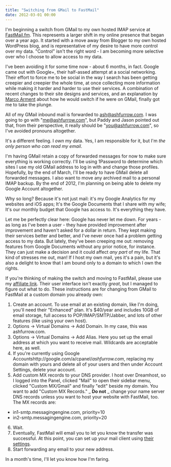 ```yaml
---
title: "Switching from GMail to FastMail"
date: 2012-03-01 00:00
---
```


I'm beginning a switch from GMail to my own hosted IMAP service at [FastMail.fm](http://www.fastmail.fm/?STKI=7977317). This represents a larger shift in my online presence that began over a year ago. It started with a move away from Blogger to my own hosted WordPress blog, and is representative of my desire to have more control over my data. "Control" isn't the right word - I am becoming more selective over who I choose to allow access to my data.

I've been avoiding it for some time now - about 6 months, in fact. Google came out with Google+, their half-assed attempt at a social networking. Their effort to force me to be social in the way I search has been getting creepier and creepier the whole time, at once collecting more information while making it harder and harder to use their services. A combination of recent changes to their site designs and services, and an explanation by [Marco Arment](http://wiki.5by5.tv/wiki/Kindacritical_(5by5_Specials_4)) about how he would switch if he were on GMail, finally got me to take the plunge.

All of my GMail inbound mail is forwarded to [ash@ashfurrow.com](mailto:ash@ashfurrow.com). I was going to go with "me@ashfurrow.com", but Paddy and Jason pointed out that, from their perspective, it really should be "you@ashfurrow.com", so I've avoided pronouns altogether.

It's a different feeling. I _own_&nbsp;my data. Yes, I am responsible for it, but I'm _the only person who can read my email_.

I'm having GMail retain a copy of forwarded messages for now to make sure everything is working correctly. I'll be using 1Password to determine which sites I use my old GMail address to log in with and change those profiles. Hopefully, by the end of March, I'll be ready to have GMail delete all forwarded messages. I also want to move any archived mail to a personal IMAP backup. By the end of 2012, I'm planning on being able to delete my Google Account altogether.

Why so long? Because it's not just mail: it's my Google Analytics for my websites and iOS apps; It's the Google Documents that I share with my wife; It's our monthly budget that Google has access to. It's everything they have.

Let me be perfectly clear here: Google has never let me down. For years - as long as I've been a user - they have provided improvement after improvement and haven't asked for a dollar in return. They kept making their services better and better, and I've never once had a problem getting access to my data. But lately, they've been creeping me out: removing features from Google Documents without any prior notice, for instance. They can just make a decision and it could affect _any part_&nbsp;of my life. That kind of stresses me out, man! If I host my own mail, yes it's a pain, but it's also a delight to know that I am bound only to a domain to which I own the rights.

If you're thinking of making the switch and moving to FastMail, please use my [affiliate link](http://www.fastmail.fm/?STKI=7977317). Their user interface isn't exactly _great_, but I managed to figure out what to do. These instructions are for changing from GMail to FastMail at a custom domain you already own:

1. Create an account. To use email at an existing domain, like I'm doing, you'll need their "Enhanced" plan. It's $40/year and includes 10GB of email storage, full access to POP/IMAP/SMTP/Jabber, and lots of other features (like using your own host).
2. Options -> Virtual Domains -> Add Domain. In my case, this was ashfurrow.com.
3. Options -> Virtual Domains -> Add Alias. Here you set up the email address at which you want to receive mail. Wildcards are acceptable here, as well.
4. If you're currently using Google Accountshttp://google.com/a/cpanel/_ashfurrow.com_, replacing my domain with yours and delete all of your users and then under Account Settings, delete your account.
5. Add custom MX records to your DNS provider. I host over Dreamhost, so I logged into the Panel, clicked "Mail" to open their sidebar menu, clicked "Custom MX/Gmail" and finally "edit" beside my domain. You want to add "Custom MX Records." _ **Do not** _&nbsp;change your name server DNS records unless you want to host your website with FastMail, too. The MX records are:
  - in1-smtp.messagingengine.com, priority=10
  - in2-smtp.messagingengine.com, priority=20
6. Wait.
7. Eventually, FastMail will email you to let you know the transfer was successful. At this point, you can set up your mail client using [their settings](https://www.fastmail.fm/help/remote_email_access_server_names_and_ports.html?MLS=VD-*&Ust=82c0e469.8cbc41d7&MSS=!OP-*&UDm=49).
8. Start forwarding any email to your new address.

In a month's time, I'll let you know how I'm faring.

<!-- more -->
